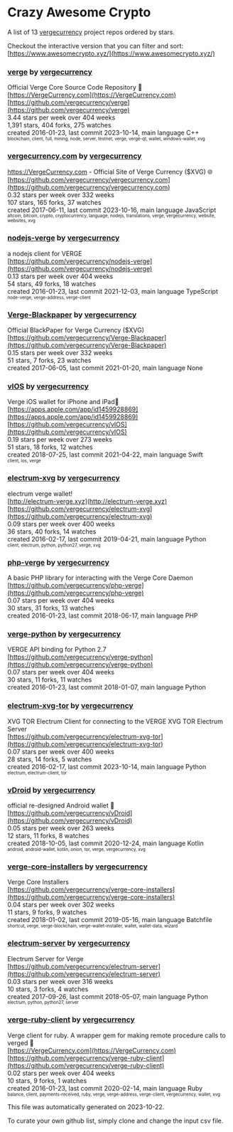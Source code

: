 # Crazy Awesome Crypto
A list of 13 [vergecurrency](https://github.com/vergecurrency) project repos ordered by stars.  

Checkout the interactive version that you can filter and sort: 
[https://www.awesomecrypto.xyz/](https://www.awesomecrypto.xyz/)  


### [verge](https://github.com/vergecurrency/verge) by [vergecurrency](https://github.com/vergecurrency)  
Official Verge Core Source Code Repository :muscle:  
[https://VergeCurrency.com](https://VergeCurrency.com)  
[https://github.com/vergecurrency/verge](https://github.com/vergecurrency/verge)  
3.44 stars per week over 404 weeks  
1,391 stars, 404 forks, 275 watches  
created 2016-01-23, last commit 2023-10-14, main language C++  
<sub><sup>blockchain, client, full, mining, node, server, testnet, verge, verge-qt, wallet, windows-wallet, xvg</sup></sub>


### [vergecurrency.com](https://github.com/vergecurrency/vergecurrency.com) by [vergecurrency](https://github.com/vergecurrency)  
https://VergeCurrency.com - Official Site of Verge Currency ($XVG) :globe_with_meridians:  
[https://github.com/vergecurrency/vergecurrency.com](https://github.com/vergecurrency/vergecurrency.com)  
0.32 stars per week over 332 weeks  
107 stars, 165 forks, 37 watches  
created 2017-06-11, last commit 2023-10-16, main language JavaScript  
<sub><sup>altcoin, bitcoin, crypto, cryptocurrency, language, nodejs, translations, verge, vergecurrency, website, websites, xvg</sup></sub>


### [nodejs-verge](https://github.com/vergecurrency/nodejs-verge) by [vergecurrency](https://github.com/vergecurrency)  
a nodejs client for VERGE  
[https://github.com/vergecurrency/nodejs-verge](https://github.com/vergecurrency/nodejs-verge)  
0.13 stars per week over 404 weeks  
54 stars, 49 forks, 18 watches  
created 2016-01-23, last commit 2021-12-03, main language TypeScript  
<sub><sup>node-verge, verge-address, verge-client</sup></sub>


### [Verge-Blackpaper](https://github.com/vergecurrency/Verge-Blackpaper) by [vergecurrency](https://github.com/vergecurrency)  
Official BlackPaper for Verge Currency ($XVG)  
[https://github.com/vergecurrency/Verge-Blackpaper](https://github.com/vergecurrency/Verge-Blackpaper)  
0.15 stars per week over 332 weeks  
51 stars, 7 forks, 23 watches  
created 2017-06-05, last commit 2021-01-20, main language None  


### [vIOS](https://github.com/vergecurrency/vIOS) by [vergecurrency](https://github.com/vergecurrency)  
Verge iOS wallet for iPhone and iPad📱  
[https://apps.apple.com/app/id1459928869](https://apps.apple.com/app/id1459928869)  
[https://github.com/vergecurrency/vIOS](https://github.com/vergecurrency/vIOS)  
0.19 stars per week over 273 weeks  
51 stars, 18 forks, 12 watches  
created 2018-07-25, last commit 2021-04-22, main language Swift  
<sub><sup>client, ios, verge</sup></sub>


### [electrum-xvg](https://github.com/vergecurrency/electrum-xvg) by [vergecurrency](https://github.com/vergecurrency)  
electrum verge wallet!  
[http://electrum-verge.xyz](http://electrum-verge.xyz)  
[https://github.com/vergecurrency/electrum-xvg](https://github.com/vergecurrency/electrum-xvg)  
0.09 stars per week over 400 weeks  
36 stars, 40 forks, 14 watches  
created 2016-02-17, last commit 2019-04-21, main language Python  
<sub><sup>client, electrum, python, python27, verge, xvg</sup></sub>


### [php-verge](https://github.com/vergecurrency/php-verge) by [vergecurrency](https://github.com/vergecurrency)  
A basic PHP library for interacting with the Verge Core Daemon  
[https://github.com/vergecurrency/php-verge](https://github.com/vergecurrency/php-verge)  
0.07 stars per week over 404 weeks  
30 stars, 31 forks, 13 watches  
created 2016-01-23, last commit 2018-06-17, main language PHP  


### [verge-python](https://github.com/vergecurrency/verge-python) by [vergecurrency](https://github.com/vergecurrency)  
VERGE API binding for Python 2.7  
[https://github.com/vergecurrency/verge-python](https://github.com/vergecurrency/verge-python)  
0.07 stars per week over 404 weeks  
30 stars, 11 forks, 11 watches  
created 2016-01-23, last commit 2018-01-07, main language Python  


### [electrum-xvg-tor](https://github.com/vergecurrency/electrum-xvg-tor) by [vergecurrency](https://github.com/vergecurrency)  
XVG TOR Electrum Client for connecting to the VERGE XVG TOR Electrum Server  
[https://github.com/vergecurrency/electrum-xvg-tor](https://github.com/vergecurrency/electrum-xvg-tor)  
0.07 stars per week over 400 weeks  
28 stars, 14 forks, 5 watches  
created 2016-02-17, last commit 2023-10-14, main language Python  
<sub><sup>electrum, electrum-client, tor</sup></sub>


### [vDroid](https://github.com/vergecurrency/vDroid) by [vergecurrency](https://github.com/vergecurrency)  
official re-designed Android wallet :vibration_mode:  
[https://github.com/vergecurrency/vDroid](https://github.com/vergecurrency/vDroid)  
0.05 stars per week over 263 weeks  
12 stars, 11 forks, 8 watches  
created 2018-10-05, last commit 2020-12-24, main language Kotlin  
<sub><sup>android, android-wallet, kotlin, onion, tor, verge, vergecurrency, xvg</sup></sub>


### [verge-core-installers](https://github.com/vergecurrency/verge-core-installers) by [vergecurrency](https://github.com/vergecurrency)  
Verge Core Installers  
[https://github.com/vergecurrency/verge-core-installers](https://github.com/vergecurrency/verge-core-installers)  
0.04 stars per week over 302 weeks  
11 stars, 9 forks, 9 watches  
created 2018-01-02, last commit 2019-05-16, main language Batchfile  
<sub><sup>shortcut, verge, verge-blockchain, verge-wallet-installer, wallet, wallet-data, wizard</sup></sub>


### [electrum-server](https://github.com/vergecurrency/electrum-server) by [vergecurrency](https://github.com/vergecurrency)  
Electrum Server for Verge  
[https://github.com/vergecurrency/electrum-server](https://github.com/vergecurrency/electrum-server)  
0.03 stars per week over 316 weeks  
10 stars, 3 forks, 4 watches  
created 2017-09-26, last commit 2018-05-07, main language Python  
<sub><sup>electrum, python, python27, server</sup></sub>


### [verge-ruby-client](https://github.com/vergecurrency/verge-ruby-client) by [vergecurrency](https://github.com/vergecurrency)  
Verge client for ruby. A wrapper gem for making remote procedure calls to verged :gem:  
[https://VergeCurrency.com](https://VergeCurrency.com)  
[https://github.com/vergecurrency/verge-ruby-client](https://github.com/vergecurrency/verge-ruby-client)  
0.02 stars per week over 404 weeks  
10 stars, 9 forks, 1 watches  
created 2016-01-23, last commit 2020-02-14, main language Ruby  
<sub><sup>balance, client, payments-received, ruby, verge, verge-address, verge-client, vergecurrency, wallet, xvg</sup></sub>


This file was automatically generated on 2023-10-22.  

To curate your own github list, simply clone and change the input csv file.  